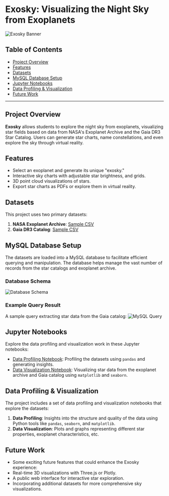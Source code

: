 # Exosky: Visualizing the Night Sky from Exoplanets

![Exosky Banner](images/night_sky_rendering.png)

## Table of Contents
- [Project Overview](#project-overview)
- [Features](#features)
- [Datasets](#datasets)
- [MySQL Database Setup](#mysql-database-setup)
- [Jupyter Notebooks](#jupyter-notebooks)
- [Data Profiling & Visualization](#data-profiling--visualization)
- [Future Work](#future-work)


---

## Project Overview
**Exosky** allows students to explore the night sky from exoplanets, visualizing star fields based on data from NASA's Exoplanet Archive and the Gaia DR3 Star Catalog. Users can generate star charts, name constellations, and even explore the sky through virtual reality.

## Features
- Select an exoplanet and generate its unique "exosky."
- Interactive sky charts with adjustable star brightness, and grids.
- 3D point cloud visualizations of stars.
- Export star charts as PDFs or explore them in virtual reality.

## Datasets
This project uses two primary datasets:
1. **NASA Exoplanet Archive**: [Sample CSV](datasets/nasa_exoplanet_data.csv)
2. **Gaia DR3 Catalog**: [Sample CSV](datasets/gaia_star_catalog.csv)

## MySQL Database Setup

The datasets are loaded into a MySQL database to facilitate efficient querying and manipulation. The database helps manage the vast number of records from the star catalogs and exoplanet archive.

### Database Schema
![Database Schema](images/database_schema.png)

### Example Query Result
A sample query extracting star data from the Gaia catalog:
![MySQL Query](images/mysql_query_example.png)

## Jupyter Notebooks

Explore the data profiling and visualization work in these Jupyter notebooks:

- [Data Profiling Notebook](notebooks/data_profiling.ipynb): Profiling the datasets using `pandas` and generating insights.
- [Data Visualization Notebook](notebooks/data_visualization.ipynb): Visualizing star data from the exoplanet archive and Gaia catalog using `matplotlib` and `seaborn`.

## Data Profiling & Visualization
The project includes a set of data profiling and visualization notebooks that explore the datasets:
1. **Data Profiling**: Insights into the structure and quality of the data using Python tools like `pandas`, `seaborn`, and `matplotlib`.
2. **Data Visualization**: Plots and graphs representing different star properties, exoplanet characteristics, etc.


## Future Work
- Some exciting future features that could enhance the Exosky experience:
- Real-time 3D visualizations with Three.js or Plotly.
- A public web interface for interactive star exploration.
- Incorporating additional datasets for more comprehensive sky visualizations.
